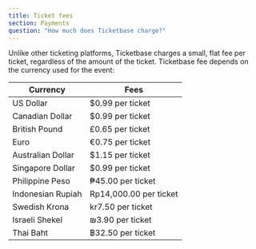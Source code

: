 ```yaml
---
title: Ticket fees
section: Payments
question: "How much does Ticketbase charge?"
---
```


Unlike other ticketing platforms, Ticketbase charges a small, flat fee per ticket, regardless of the amount of the ticket. Ticketbase fee depends on the currency used for the event:

| Currency          | Fees                   |
| ---               | ---                    |
| US Dollar         | $0.99 per ticket       |
| Canadian Dollar   | $0.99 per ticket       |
| British Pound     | £0.65 per ticket       |
| Euro              | €0.75 per ticket       |
| Australian Dollar | $1.15 per ticket       |
| Singapore Dollar  | $0.99 per ticket       |
| Philippine Peso   | ₱45.00 per ticket      |
| Indonesian Rupiah | Rp14,000.00 per ticket |
| Swedish Krona     | kr7.50 per ticket      |
| Israeli Shekel    | ₪3.90 per ticket       |
| Thai Baht         | ฿32.50 per ticket      |
